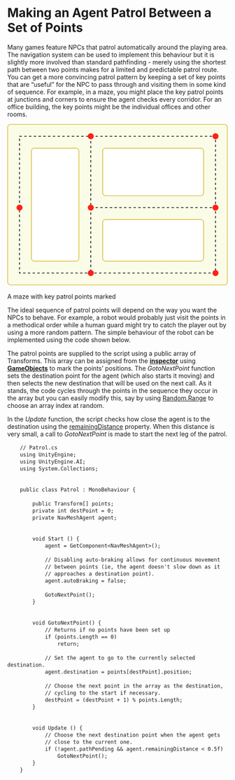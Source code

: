 # Making an Agent Patrol Between a Set of Points

Many games feature NPCs that patrol automatically around the playing area. The navigation system can be used to implement this behaviour but it is slightly more involved than standard pathfinding - merely using the shortest path between two points makes for a limited and predictable patrol route. You can get a more convincing patrol pattern by keeping a set of key points that are “useful” for the NPC to pass through and visiting them in some kind of sequence. For example, in a maze, you might place the key patrol points at junctions and corners to ensure the agent checks every corridor. For an office building, the key points might be the individual offices and other rooms.

![A maze with key patrol points marked](./Images/NavPatrolMaze.svg)

A maze with key patrol points marked

The ideal sequence of patrol points will depend on the way you want the NPCs to behave. For example, a robot would probably just visit the points in a methodical order while a human guard might try to catch the player out by using a more random pattern. The simple behaviour of the robot can be implemented using the code shown below.

The patrol points are supplied to the script using a public array of Transforms. This array can be assigned from the [**inspector**][1] using [**GameObjects**][2] to mark the points’ positions. The _GotoNextPoint_ function sets the destination point for the agent (which also starts it moving) and then selects the new destination that will be used on the next call. As it stands, the code cycles through the points in the sequence they occur in the array but you can easily modify this, say by using [Random.Range](https://docs.unity3d.com/ScriptReference/Random.Range.html) to choose an array index at random.

In the _Update_ function, the script checks how close the agent is to the destination using the [remainingDistance](https://docs.unity3d.com/ScriptReference/AI.NavMeshAgent-remainingDistance.html) property. When this distance is very small, a call to _GotoNextPoint_ is made to start the next leg of the patrol.

```
    // Patrol.cs
    using UnityEngine;
    using UnityEngine.AI;
    using System.Collections;


    public class Patrol : MonoBehaviour {

        public Transform[] points;
        private int destPoint = 0;
        private NavMeshAgent agent;


        void Start () {
            agent = GetComponent<NavMeshAgent>();

            // Disabling auto-braking allows for continuous movement
            // between points (ie, the agent doesn't slow down as it
            // approaches a destination point).
            agent.autoBraking = false;

            GotoNextPoint();
        }


        void GotoNextPoint() {
            // Returns if no points have been set up
            if (points.Length == 0)
                return;

            // Set the agent to go to the currently selected destination.
            agent.destination = points[destPoint].position;

            // Choose the next point in the array as the destination,
            // cycling to the start if necessary.
            destPoint = (destPoint + 1) % points.Length;
        }


        void Update () {
            // Choose the next destination point when the agent gets
            // close to the current one.
            if (!agent.pathPending && agent.remainingDistance < 0.5f)
                GotoNextPoint();
        }
    }
```

[1]: https://docs.unity3d.com/Manual/UsingTheInspector.html "A Unity window that displays information about the currently selected GameObject, asset or project settings, allowing you to inspect and edit the values."
[2]: https://docs.unity3d.com/Manual/class-GameObject.html "The fundamental object in Unity scenes, which can represent characters, props, scenery, cameras, waypoints, and more. A GameObject’s functionality is defined by the Components attached to it."